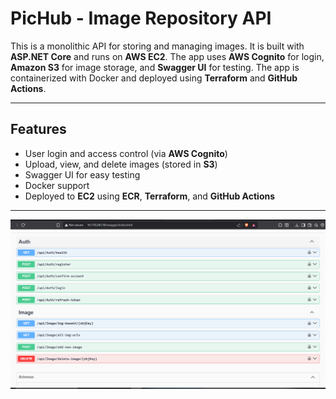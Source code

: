 # PicHub - Image Repository API

This is a monolithic API for storing and managing images. It is built with **ASP.NET Core** and runs on **AWS EC2**. The app uses **AWS Cognito** for login, **Amazon S3** for image storage, and **Swagger UI** for testing. The app is containerized with Docker and deployed using **Terraform** and **GitHub Actions**.

---

## Features

- User login and access control (via **AWS Cognito**)
- Upload, view, and delete images (stored in **S3**)
- Swagger UI for easy testing
- Docker support
- Deployed to **EC2** using **ECR**, **Terraform**, and **GitHub Actions**

---

![Swagger UI](docs/swag.png)
